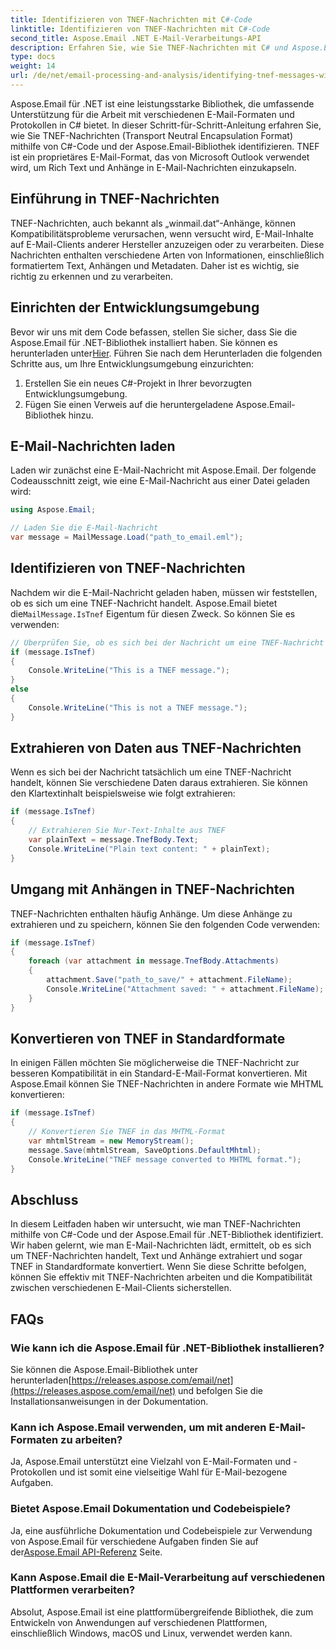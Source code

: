 ```yaml
---
title: Identifizieren von TNEF-Nachrichten mit C#-Code
linktitle: Identifizieren von TNEF-Nachrichten mit C#-Code
second_title: Aspose.Email .NET E-Mail-Verarbeitungs-API
description: Erfahren Sie, wie Sie TNEF-Nachrichten mit C# und Aspose.Email für .NET identifizieren. Eine Schritt-für-Schritt-Anleitung mit Quellcode und FAQs enthalten.
type: docs
weight: 14
url: /de/net/email-processing-and-analysis/identifying-tnef-messages-with-csharp-code/
---
```


Aspose.Email für .NET ist eine leistungsstarke Bibliothek, die umfassende Unterstützung für die Arbeit mit verschiedenen E-Mail-Formaten und Protokollen in C# bietet. In dieser Schritt-für-Schritt-Anleitung erfahren Sie, wie Sie TNEF-Nachrichten (Transport Neutral Encapsulation Format) mithilfe von C#-Code und der Aspose.Email-Bibliothek identifizieren. TNEF ist ein proprietäres E-Mail-Format, das von Microsoft Outlook verwendet wird, um Rich Text und Anhänge in E-Mail-Nachrichten einzukapseln.

## Einführung in TNEF-Nachrichten

TNEF-Nachrichten, auch bekannt als „winmail.dat“-Anhänge, können Kompatibilitätsprobleme verursachen, wenn versucht wird, E-Mail-Inhalte auf E-Mail-Clients anderer Hersteller anzuzeigen oder zu verarbeiten. Diese Nachrichten enthalten verschiedene Arten von Informationen, einschließlich formatiertem Text, Anhängen und Metadaten. Daher ist es wichtig, sie richtig zu erkennen und zu verarbeiten.

## Einrichten der Entwicklungsumgebung

Bevor wir uns mit dem Code befassen, stellen Sie sicher, dass Sie die Aspose.Email für .NET-Bibliothek installiert haben. Sie können es herunterladen unter[Hier](https://releases.aspose.com/email/net). Führen Sie nach dem Herunterladen die folgenden Schritte aus, um Ihre Entwicklungsumgebung einzurichten:

1. Erstellen Sie ein neues C#-Projekt in Ihrer bevorzugten Entwicklungsumgebung.
2. Fügen Sie einen Verweis auf die heruntergeladene Aspose.Email-Bibliothek hinzu.

## E-Mail-Nachrichten laden

Laden wir zunächst eine E-Mail-Nachricht mit Aspose.Email. Der folgende Codeausschnitt zeigt, wie eine E-Mail-Nachricht aus einer Datei geladen wird:

```csharp
using Aspose.Email;

// Laden Sie die E-Mail-Nachricht
var message = MailMessage.Load("path_to_email.eml");
```

## Identifizieren von TNEF-Nachrichten

 Nachdem wir die E-Mail-Nachricht geladen haben, müssen wir feststellen, ob es sich um eine TNEF-Nachricht handelt. Aspose.Email bietet die`MailMessage.IsTnef` Eigentum für diesen Zweck. So können Sie es verwenden:

```csharp
// Überprüfen Sie, ob es sich bei der Nachricht um eine TNEF-Nachricht handelt
if (message.IsTnef)
{
    Console.WriteLine("This is a TNEF message.");
}
else
{
    Console.WriteLine("This is not a TNEF message.");
}
```

## Extrahieren von Daten aus TNEF-Nachrichten

Wenn es sich bei der Nachricht tatsächlich um eine TNEF-Nachricht handelt, können Sie verschiedene Daten daraus extrahieren. Sie können den Klartextinhalt beispielsweise wie folgt extrahieren:

```csharp
if (message.IsTnef)
{
    // Extrahieren Sie Nur-Text-Inhalte aus TNEF
    var plainText = message.TnefBody.Text;
    Console.WriteLine("Plain text content: " + plainText);
}
```

## Umgang mit Anhängen in TNEF-Nachrichten

TNEF-Nachrichten enthalten häufig Anhänge. Um diese Anhänge zu extrahieren und zu speichern, können Sie den folgenden Code verwenden:

```csharp
if (message.IsTnef)
{
    foreach (var attachment in message.TnefBody.Attachments)
    {
        attachment.Save("path_to_save/" + attachment.FileName);
        Console.WriteLine("Attachment saved: " + attachment.FileName);
    }
}
```

## Konvertieren von TNEF in Standardformate

In einigen Fällen möchten Sie möglicherweise die TNEF-Nachricht zur besseren Kompatibilität in ein Standard-E-Mail-Format konvertieren. Mit Aspose.Email können Sie TNEF-Nachrichten in andere Formate wie MHTML konvertieren:

```csharp
if (message.IsTnef)
{
    // Konvertieren Sie TNEF in das MHTML-Format
    var mhtmlStream = new MemoryStream();
    message.Save(mhtmlStream, SaveOptions.DefaultMhtml);
    Console.WriteLine("TNEF message converted to MHTML format.");
}
```

## Abschluss

In diesem Leitfaden haben wir untersucht, wie man TNEF-Nachrichten mithilfe von C#-Code und der Aspose.Email für .NET-Bibliothek identifiziert. Wir haben gelernt, wie man E-Mail-Nachrichten lädt, ermittelt, ob es sich um TNEF-Nachrichten handelt, Text und Anhänge extrahiert und sogar TNEF in Standardformate konvertiert. Wenn Sie diese Schritte befolgen, können Sie effektiv mit TNEF-Nachrichten arbeiten und die Kompatibilität zwischen verschiedenen E-Mail-Clients sicherstellen.


## FAQs

### Wie kann ich die Aspose.Email für .NET-Bibliothek installieren?

 Sie können die Aspose.Email-Bibliothek unter herunterladen[https://releases.aspose.com/email/net](https://releases.aspose.com/email/net) und befolgen Sie die Installationsanweisungen in der Dokumentation.

### Kann ich Aspose.Email verwenden, um mit anderen E-Mail-Formaten zu arbeiten?

Ja, Aspose.Email unterstützt eine Vielzahl von E-Mail-Formaten und -Protokollen und ist somit eine vielseitige Wahl für E-Mail-bezogene Aufgaben.

### Bietet Aspose.Email Dokumentation und Codebeispiele?

 Ja, eine ausführliche Dokumentation und Codebeispiele zur Verwendung von Aspose.Email für verschiedene Aufgaben finden Sie auf der[Aspose.Email API-Referenz](https://reference.aspose.com/email/net/) Seite.

### Kann Aspose.Email die E-Mail-Verarbeitung auf verschiedenen Plattformen verarbeiten?

Absolut, Aspose.Email ist eine plattformübergreifende Bibliothek, die zum Entwickeln von Anwendungen auf verschiedenen Plattformen, einschließlich Windows, macOS und Linux, verwendet werden kann.